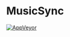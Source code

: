 # MusicSync
[![AppVeyor](https://img.shields.io/appveyor/ci/gruntjs/grunt.svg)](https://ci.appveyor.com/api/projects/status/47c5chmkuadn1n8w?svg=true)

